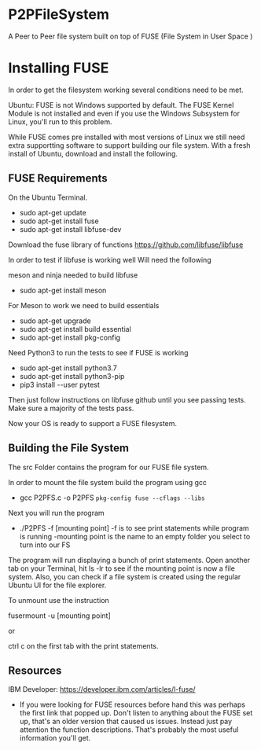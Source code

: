 # P2PFileSystem
A Peer to Peer file system built on top of FUSE (File System in User Space )


# Installing FUSE
In order to get the filesystem working several conditions need to be met.

Ubuntu: FUSE is not Windows supported by default. The FUSE Kernel Module is not installed and even if you use 
the Windows Subsystem for Linux, you'll run to this problem.

While FUSE comes pre installed with most versions of Linux we still need extra supportting software to support building our file system.
With a fresh install of Ubuntu, download and install the following.


## FUSE Requirements

On the Ubuntu Terminal.

* sudo apt-get update
* sudo apt-get install fuse
* sudo apt-get install libfuse-dev

Download the fuse library of functions
https://github.com/libfuse/libfuse

In order to test if libfuse is working well
Will need the following

meson and ninja needed to build libfuse 
* sudo apt-get install meson

For Meson to work we need to build essentials
* sudo apt-get upgrade
* sudo apt-get install build essential
* sudo apt-get install pkg-config

Need Python3 to run the tests to see if FUSE is working
* sudo apt-get install python3.7
* sudo apt-get install python3-pip
* pip3 install --user pytest

Then just follow instructions on libfuse github
until you see passing tests. Make sure a majority of the tests pass.

Now your OS is ready to support a FUSE filesystem. 



## Building the File System
The src Folder contains the program for our FUSE file system. 

In order to mount the file system build the program using gcc 

* gcc P2PFS.c -o P2PFS `pkg-config fuse --cflags --libs`

Next you will run the program
* ./P2PFS -f [mounting point]       -f is to see print statements while program is running
                                    -mounting point is the name to an empty folder you select to turn into our FS

The program will run displaying a bunch of print statements.
Open another tab on your Terminal, hit ls -lr to see if the mounting point is now a file system.
Also, you can check if a file system is created using the regular Ubuntu UI for the file explorer.


To unmount use the instruction

fusermount -u [mounting point]

or

ctrl c on the first tab with the print statements.


## Resources

IBM Developer: https://developer.ibm.com/articles/l-fuse/

* If you were looking for FUSE resources before hand this was perhaps the first link that popped up.
Don't listen to anything about the FUSE set up, that's an older version that caused us issues. Instead
just pay attention the function descriptions. That's probably the most useful information you'll get.

